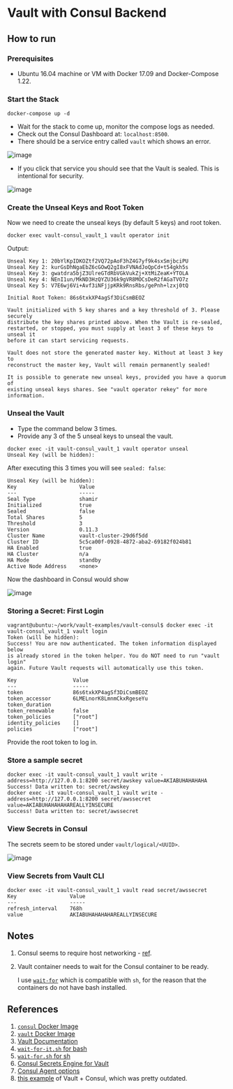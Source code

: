 # Vault with Consul Backend

## How to run

### Prerequisites
* Ubuntu 16.04 machine or VM with Docker 17.09 and Docker-Compose 1.22.

### Start the Stack

`docker-compose up -d`

* Wait for the stack to come up, monitor the compose logs as needed.
* Check out the Consul Dashboard at: `localhost:8500`.
* There should be a service entry called `vault` which shows an error.


![image](https://user-images.githubusercontent.com/13379978/46719405-74fc1c80-cc8b-11e8-9f28-98bf84cba003.png)

* If you click that service you should see that the Vault is sealed. This is intentional for security.

![image](https://user-images.githubusercontent.com/13379978/46719549-ce644b80-cc8b-11e8-9f1c-278c8c52c74c.png)


### Create the Unseal Keys and Root Token

Now we need to create the unseal keys (by default 5 keys) and root token.


```
docker exec vault-consul_vault_1 vault operator init
```

Output:

```
Unseal Key 1: 20bYlKpIDKOZtf2VQ72pAoF3hZ4G7yf9k4sxSmjbciPU
Unseal Key 2: kurGsDhNgaEbZ6cGOwQ2gI8xFVNAdJoQpCd+t54gkh5s
Unseal Key 3: gwatdra5bjZ3UlreGTdRbVGkVukZj+XtMiZeaK+YTOLA
Unseal Key 4: NEnI1un/MkND3HzQYZU36k9gVR8MOCsDeR2fAGaTVO7z
Unseal Key 5: V7E6wj6Vi+Avf3iNFjjpKRk9RnsRbs/gePnh+lzxj0tQ

Initial Root Token: 86s6txkXP4agSf3DiCsmBEOZ

Vault initialized with 5 key shares and a key threshold of 3. Please securely
distribute the key shares printed above. When the Vault is re-sealed,
restarted, or stopped, you must supply at least 3 of these keys to unseal it
before it can start servicing requests.

Vault does not store the generated master key. Without at least 3 key to
reconstruct the master key, Vault will remain permanently sealed!

It is possible to generate new unseal keys, provided you have a quorum of
existing unseal keys shares. See "vault operator rekey" for more information.
```

### Unseal the Vault

* Type the command below 3 times.
* Provide any 3 of the 5 unseal keys to unseal the vault.


```
docker exec -it vault-consul_vault_1 vault operator unseal
Unseal Key (will be hidden):
```

After executing this 3 times you will see `sealed: false`:

```
Unseal Key (will be hidden):
Key                    Value
---                    -----
Seal Type              shamir
Initialized            true
Sealed                 false
Total Shares           5
Threshold              3
Version                0.11.3
Cluster Name           vault-cluster-29d6f5dd
Cluster ID             5c5ca00f-0928-4872-aba2-69182f024b81
HA Enabled             true
HA Cluster             n/a
HA Mode                standby
Active Node Address    <none>
```

Now the dashboard in Consul would show 

![image](https://user-images.githubusercontent.com/13379978/46720024-fc965b00-cc8c-11e8-9881-d7bc3b194dcd.png)

### Storing a Secret: First Login

```
vagrant@ubuntu:~/work/vault-examples/vault-consul$ docker exec -it vault-consul_vault_1 vault login
Token (will be hidden):
Success! You are now authenticated. The token information displayed below
is already stored in the token helper. You do NOT need to run "vault login"
again. Future Vault requests will automatically use this token.

Key                  Value
---                  -----
token                86s6txkXP4agSf3DiCsmBEOZ
token_accessor       6LMELnorK8LmnmCkxRgeseYu
token_duration       
token_renewable      false
token_policies       ["root"]
identity_policies    []
policies             ["root"]
```

Provide the root token to log in.


### Store a sample secret

```
docker exec -it vault-consul_vault_1 vault write -address=http://127.0.0.1:8200 secret/awskey value=AKIABUHAHAHAHA
Success! Data written to: secret/awskey
docker exec -it vault-consul_vault_1 vault write -address=http://127.0.0.1:8200 secret/awssecret value=AKIABUHAHAHAHAREALLYINSECURE
Success! Data written to: secret/awssecret
```

### View Secrets in Consul

The secrets seem to be stored under `vault/logical/<UUID>`. 

![image](https://user-images.githubusercontent.com/13379978/46720288-c0afc580-cc8d-11e8-9eef-66ea76259761.png)

### View Secrets from Vault CLI


```
docker exec -it vault-consul_vault_1 vault read secret/awssecret
Key                 Value
---                 -----
refresh_interval    768h
value               AKIABUHAHAHAHAREALLYINSECURE
```

## Notes

1. Consul seems to require host networking - [ref](https://hub.docker.com/_/consul/).
1. Vault container needs to wait for the Consul container to be ready. 
   
   I use [`wait-for`](https://github.com/Eficode/wait-for) which is compatible with `sh`, for the reason that the containers do not have bash installed.

## References

1. [`consul` Docker Image](https://hub.docker.com/_/consul/)
1. [`vault` Docker Image](https://hub.docker.com/_/vault/)
1. [Vault Documentation](https://www.vaultproject.io/docs/)
1. [`wait-for-it.sh` for bash](https://github.com/vishnubob/wait-for-it)
1. [`wait-for.sh` for sh](https://github.com/Eficode/wait-for)
1. [Consul Secrets Engine for Vault](https://www.vaultproject.io/docs/secrets/consul/)
1. [Consul Agent options](https://www.consul.io/docs/agent/options.html)
1. [this example](https://github.com/tolitius/cault) of Vault + Consul, which was pretty outdated. 
